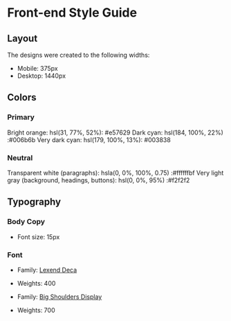 # Front-end Style Guide

## Layout

The designs were created to the following widths:

- Mobile: 375px
- Desktop: 1440px

## Colors

### Primary

Bright orange: hsl(31, 77%, 52%): #e57629
Dark cyan: hsl(184, 100%, 22%) :#006b6b
Very dark cyan: hsl(179, 100%, 13%): #003838

### Neutral

Transparent white (paragraphs): hsla(0, 0%, 100%, 0.75) :#ffffffbf
Very light gray (background, headings, buttons): hsl(0, 0%, 95%) :#f2f2f2 

## Typography

### Body Copy

- Font size: 15px

### Font

- Family: [Lexend Deca](https://fonts.google.com/specimen/Lexend+Deca)
- Weights: 400

- Family: [Big Shoulders Display](https://fonts.google.com/specimen/Big+Shoulders+Display)
- Weights: 700
